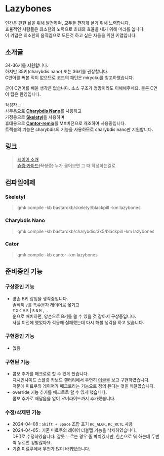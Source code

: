 # Lazybones

인간은 편한 삶을 위해 발전하며, 모두들 편하게 살기 위해 노력합니다.  
효율적인 사람들은 최소한의 노력으로 최대의 효율을 내기 위해 머리를 씁니다.  
이 키맵은 최소한의 움직임으로 모든것 하고 싶은 자들을 위한 키맵입니다.

## 소개글

34-36키를 지원합니다.  
하지만 35키(charybdis nano) 또는 36키를 권장합니다.  
C언어를 써본 적이 없으므로 코드의 패턴은 miryoku를 참고하였습니다.

굳이 C언어를 배울 생각은 없습니다. 소스 구조가 엉망이라도 이해해주세요. 물론 C언어 팁은 환영입니다.

작성자는  
사무용으로 [**Charybdis Nano**](https://github.com/Bastardkb/Charybdis)를 사용하고  
가정용으로 [**Skeletyl**](https://github.com/Bastardkb/Skeletyl)을 사용하며  
휴대용으로 [**Cantor-remix**](https://github.com/nilokr/cantor-remix)를 MX버전으로 개조하여 사용중입니다.  
트랙볼의 기능은 charybdis의 기능을 사용하므로 charybdis nano만 지원합니다.

## 링크
> [레이어 소개](./docs/layers/layers.md)  
> ~~[슈킹 가이드](./docs/refs/refs.md)(작성중)~~ 누가 물어보면 그 때 작성하는걸로

## 컴파일예제

### Skeletyl
> qmk compile -kb bastardkb/skeletyl/blackpill -km lazybones

### Charybdis Nano
> qmk compile -kb bastardkb/charybdis/3x5/blackpill -km lazybones

### Cator
> qmk compile -kb cantor -km lazybones

<!-- ### qmk compile -kb bastardkb/skeletyl/blackpill -km lazybones -e DOUBLE_B=yes -->
<!-- ### qmk compile -kb bastardkb/charybdis/3x5/blackpill -km lazybones -e DOUBLE_B=yes -->

## 준비중인 기능

### 구상중인 기능
- 양손 B키 삽입을 생각중입니다.  
솔직히 `/`를 특수문자 레이어로 옮기고  
`Z` `X` `C` `V` `B` | `B` `N` `M` `,` `.`  
순으로 배치하면, 양손으로 B키를 쓸 수 있을 것 같아서 구상중입니다.  
사실 이전에 했었다가 적응에 실패했는데 다시 해볼 생각을 하고 있습니다.

### 구현중인 기능
- 없음

### 구현된 기능
- 콤보 추가를 매크로로 할 수 있게 했습니다.  
디시인사이드 스플릿 키보드 갤러리에서 우연히 [이글](https://gall.dcinside.com/mini/board/view/?id=splitkeeb&no=1507)을 보고 구현하였습니다.  
덕분에 미료쿠의 레이어가 매크로라는 기능으로 정의 된다는 것을 깨달았습니다.
- override 기능 추가를 매크로로 할 수 있게 했습니다.  
콤보 추가로 깨달음을 얻어 오버라이드까지 추가했습니다.

### 수정/삭제된 기능
- 2024-04-08 : `Shift + Space` 조합 포기 `KC_ALGR`, `KC_RCTL` 사용
- 2024-04-05 : 기존 미료쿠의 레이어 더블탭 기능을 삭제하였습니다.  
DF()로 수정하였습니다. 잘못 누르는 경우 좀 빡치겠지만, 한손으로 뭐 하는데 두번 씩 누르면 킹받잖아요.  
- 기존 미료쿠에서 무언가 많이 바뀌었습니다.    

